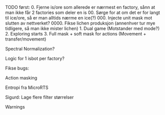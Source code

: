 TODO først:
	0. Fjerne is/ore som allerede er nærmest en factory, sånn at man ikke får 2 factories som deler en is
	00. Sørge for at om det er for langt til ice/ore, så er man alltids nærme en ice(?)
	000. Injecte unit mask mot slutten av nettverket?
    0000. Fikse lichen produksjon (annenhver tur mye tidligere, så man ikke mister lichen)
	1. Dual game (Motstander med mode?)	
	2. Exploring starts
	3. Full mask + soft mask for actions (Movement + transfer/movement)


Spectral Normalization?

Logic for 1 isbot per factory?


Fikse bugs: 

Action masking

Entropi fra MicroRTS

Sigurd: Lage flere filter størrelser

Warnings